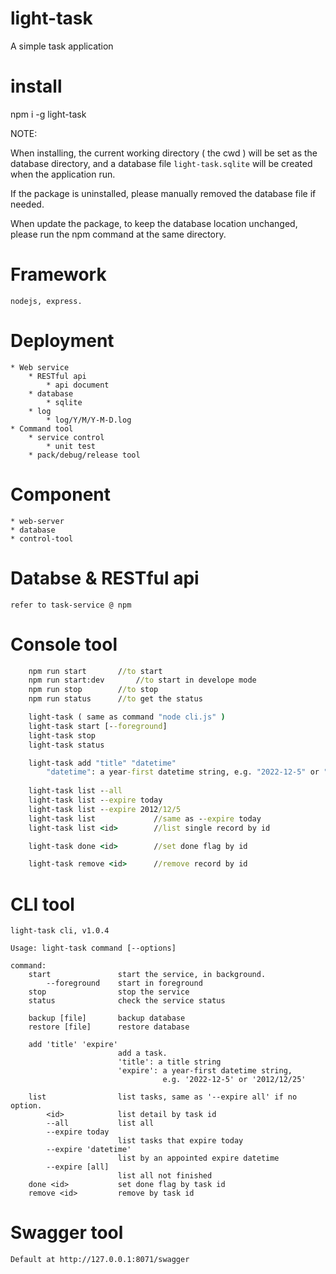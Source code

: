 # light-task
A simple task application

# install
npm i -g light-task

NOTE:

When installing, the current working directory ( the cwd )  will be set as the database directory,
and a database file `light-task.sqlite` will be created when the application run.

If the package is uninstalled, please manually removed the database file if needed.

When update the package, to keep the database location unchanged, please run the npm command at the same directory.

# Framework
	nodejs, express.

# Deployment
	* Web service
		* RESTful api
			* api document
		* database
			* sqlite
		* log
			* log/Y/M/Y-M-D.log
	* Command tool
		* service control
			* unit test
		* pack/debug/release tool
		
# Component
	* web-server
	* database
	* control-tool

# Databse &  RESTful api
	refer to task-service @ npm

# Console tool
```bat
	npm run start		//to start
	npm run	start:dev		//to start in develope mode
	npm run stop		//to stop
	npm run status		//to get the status

	light-task ( same as command "node cli.js" )
	light-task start [--foreground]
	light-task stop
	light-task status

	light-task add "title" "datetime"
		"datetime": a year-first datetime string, e.g. "2022-12-5" or "2012/12/25"
	
	light-task list --all
	light-task list --expire today
	light-task list --expire 2012/12/5
	light-task list				//same as --expire today
	light-task list <id>		//list single record by id

	light-task done <id>		//set done flag by id

	light-task remove <id>		//remove record by id

```

# CLI tool
```text
light-task cli, v1.0.4

Usage: light-task command [--options]

command:
    start               start the service, in background.
        --foreground    start in foreground
    stop                stop the service
    status              check the service status

    backup [file]       backup database
    restore [file]      restore database

    add 'title' 'expire'
                        add a task.
                        'title': a title string
                        'expire': a year-first datetime string,
                                  e.g. '2022-12-5' or '2012/12/25'

    list                list tasks, same as '--expire all' if no option.
        <id>            list detail by task id
        --all           list all
        --expire today
                        list tasks that expire today
        --expire 'datetime'
                        list by an appointed expire datetime
        --expire [all]
                        list all not finished
    done <id>           set done flag by task id
    remove <id>         remove by task id

```

# Swagger tool
	Default at http://127.0.0.1:8071/swagger